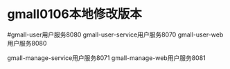 # gmall0106本地修改版本

#gmall-user用户服务8080
gmall-user-service用户服务8070
gmall-user-web用户服务8080

gmall-manage-service用户服务8071
gmall-manage-web用户服务8081
